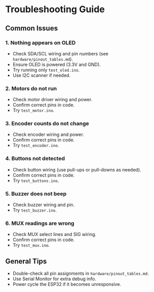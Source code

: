 # Troubleshooting Guide

## Common Issues

### 1. Nothing appears on OLED
- Check SDA/SCL wiring and pin numbers (see `hardware/pinout_tables.md`).
- Ensure OLED is powered (3.3V and GND).
- Try running only `test_oled.ino`.
- Use I2C scanner if needed.

### 2. Motors do not run
- Check motor driver wiring and power.
- Confirm correct pins in code.
- Try `test_motor.ino`.

### 3. Encoder counts do not change
- Check encoder wiring and power.
- Confirm correct pins in code.
- Try `test_encoder.ino`.

### 4. Buttons not detected
- Check button wiring (use pull-ups or pull-downs as needed).
- Confirm correct pins in code.
- Try `test_buttons.ino`.

### 5. Buzzer does not beep
- Check buzzer wiring and pin.
- Try `test_buzzer.ino`.

### 6. MUX readings are wrong
- Check MUX select lines and SIG wiring.
- Confirm correct pins in code.
- Try `test_mux.ino`.

## General Tips
- Double-check all pin assignments in `hardware/pinout_tables.md`.
- Use Serial Monitor for extra debug info.
- Power cycle the ESP32 if it becomes unresponsive.
